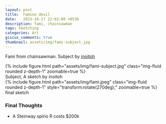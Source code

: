 ```yaml
---
layout: post
title:  Famine devil
date:   2023-10-17 22:02:00 +0530
description: fami, chainsawman
tags: Sketching
categories: Art
giscus_comments: true
thumbnail: assets/img/fami-subject.jpg
---
```


Fami from chainsawman. Subject by [inoitoh](https://www.instagram.com/p/CvBChKRSsdW/?hl=en)
<div class="row mt-3">
    <div class="mx-auto d-block">
        {% include figure.html path="assets/img/fami-subject.jpg" class="img-fluid rounded z-depth-1" zoomable=true %}
    </div>
</div>
<div class="caption">
    Subject, A sketch by inoitoh 
</div>

<div class="row mt-3">
    <div class="mx-auto d-block">
        {% include figure.html path="assets/img/fami.jpeg" class="img-fluid rounded z-depth-1"  style="transform:rotate(270deg);" zoomable=true %}
    </div>
</div>
<div class="caption">
    final sketch
</div>

### Final Thoughts 
 - A Steinway spirio R costs $200k 